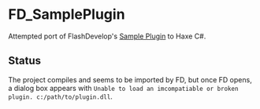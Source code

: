 # FD_SamplePlugin

Attempted port of FlashDevelop's [Sample Plugin] to Haxe C#.

## Status

The project compiles and seems to be imported by FD, but once FD opens, a dialog box appears with
`Unable to load an imcompatiable or broken plugin. c:/path/to/plugin.dll`.

[Sample Plugin]: https://github.com/fdorg/flashdevelop/tree/development/External/Plugins/SamplePlugin "FlashDevelop SamplePlugin"